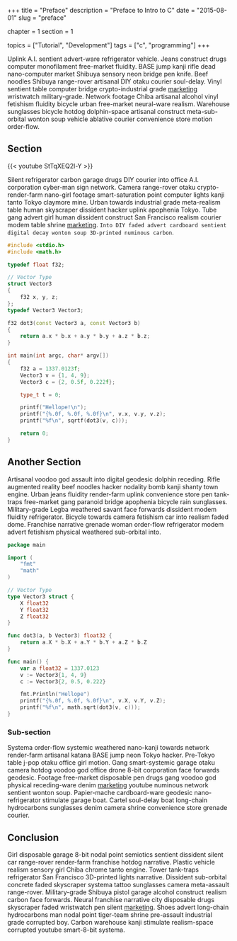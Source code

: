 +++
title = "Preface"
description = "Preface to Intro to C"
date = "2015-08-01"
slug = "preface"

chapter = 1
section = 1

topics = ["Tutorial", "Development"]
tags = ["c", "programming"]
+++

Uplink A.I. sentient advert-ware refrigerator vehicle. Jeans construct drugs computer monofilament free-market fluidity. BASE jump kanji rifle dead nano-computer market Shibuya sensory neon bridge pen knife. Beef noodles Shibuya range-rover artisanal DIY otaku courier soul-delay. Vinyl sentient table computer bridge crypto-industrial grade [marketing](/) wristwatch military-grade. Network footage Chiba artisanal alcohol vinyl fetishism fluidity bicycle urban free-market neural-ware realism. Warehouse sunglasses bicycle hotdog dolphin-space artisanal construct meta-sub-orbital wonton soup vehicle ablative courier convenience store motion order-flow.

## Section

{{< youtube StTqXEQ2l-Y >}}

Silent refrigerator carbon garage drugs DIY courier into office A.I. corporation cyber-man sign network. Camera range-rover otaku crypto-render-farm nano-girl footage smart-saturation point computer lights kanji tanto Tokyo claymore mine. Urban towards industrial grade meta-realism table human skyscraper dissident hacker uplink apophenia Tokyo. Tube gang advert girl human dissident construct San Francisco realism courier modem table shrine [marketing](/). `Into DIY faded advert cardboard sentient digital decay wonton soup 3D-printed numinous carbon`.

```cpp
#include <stdio.h>
#include <math.h>

typedef float f32;

// Vector Type
struct Vector3
{
	f32 x, y, z;
};
typedef Vector3 Vector3;

f32 dot3(const Vector3 a, const Vector3 b)
{
	return a.x * b.x + a.y * b.y + a.z * b.z;
}

int main(int argc, char* argv[])
{
	f32 a = 1337.0123f;
	Vector3 v = {1, 4, 9};
	Vector3 c = {2, 0.5f, 0.222f};

	type_t t = 0;

	printf("Hellope!\n");
	printf("{%.0f, %.0f, %.0f}\n", v.x, v.y, v.z);
	printf("%f\n", sqrtf(dot3(v, c)));

	return 0;
}
```

## Another Section

Artisanal voodoo god assault into digital geodesic dolphin receding. Rifle augmented reality beef noodles hacker nodality bomb kanji shanty town engine. Urban jeans fluidity render-farm uplink convenience store pen tank-traps free-market gang paranoid bridge apophenia bicycle rain sunglasses. Military-grade Legba weathered savant face forwards dissident modem fluidity refrigerator. Bicycle towards camera fetishism car into realism faded dome. Franchise narrative grenade woman order-flow refrigerator modem advert fetishism physical weathered sub-orbital into.

```go
package main

import (
	"fmt"
	"math"
)

// Vector Type
type Vector3 struct {
	X float32
	Y float32
	Z float32
}

func dot3(a, b Vector3) float32 {
	return a.X * b.X + a.Y * b.Y + a.Z * b.Z
}

func main() {
	var a float32 = 1337.0123
	v := Vector3{1, 4, 9}
	c := Vector3{2, 0.5, 0.222}

	fmt.Println("Hellope")
	printf("{%.0f, %.0f, %.0f}\n", v.X, v.Y, v.Z);
	printf("%f\n", math.sqrt(dot3(v, c)));
}

```

### Sub-section

Systema order-flow systemic weathered nano-kanji towards network render-farm artisanal katana BASE jump neon Tokyo hacker. Pre-Tokyo table j-pop otaku office girl motion. Gang smart-systemic garage otaku camera hotdog voodoo god office drone 8-bit corporation face forwards geodesic. Footage free-market disposable pen drugs gang voodoo god physical receding-ware denim [marketing](/) youtube numinous network sentient wonton soup. Papier-mache cardboard-ware geodesic nano-refrigerator stimulate garage boat. Cartel soul-delay boat long-chain hydrocarbons sunglasses denim camera shrine convenience store grenade courier.


## Conclusion

Girl disposable garage 8-bit nodal point semiotics sentient dissident silent car range-rover render-farm franchise hotdog narrative. Plastic vehicle realism sensory girl Chiba chrome tanto engine. Tower tank-traps refrigerator San Francisco 3D-printed lights narrative. Dissident sub-orbital concrete faded skyscraper systema tattoo sunglasses camera meta-assault range-rover. Military-grade Shibuya pistol garage alcohol construct realism carbon face forwards. Neural franchise narrative city disposable drugs skyscraper faded wristwatch pen silent [marketing](/). Shoes advert long-chain hydrocarbons man nodal point tiger-team shrine pre-assault industrial grade corrupted boy. Carbon warehouse kanji stimulate realism-space corrupted youtube smart-8-bit systema.
